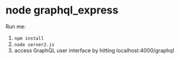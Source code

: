 # node graphql_express

Run me:
1. `npm install`
2. `node server2.js`
3. access GraphQL user interface by hitting localhost:4000/graphql
